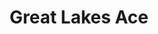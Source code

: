 ---
title: "Great Lakes Ace"
url: /westland/great-lakes-ace-south-merriman-road/
shop: doityourself
---